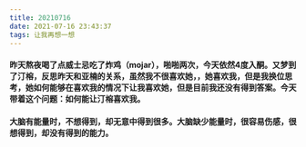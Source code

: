 ```yaml
---
title: 20210716
date: 2021-07-16 23:43:37
tags: 让我再想一想
---
```

#### 昨天熬夜喝了点威士忌吃了炸鸡（mojar），啪啪两次，今天依然4度入酮。又梦到了汀榕，反思昨天和亚楠的关系，虽然我不很喜欢她，，她喜欢我，但是我换位思考，她如何能够在喜欢我的情况下让我喜欢她，但是目前我还没有得到答案。今天带着这个问题：如何能让汀榕喜欢我。
#### 大脑有能量时，不想得到，却无意中得到很多。大脑缺少能量时，很容易伤感，很想得到，却没有得到的能力。